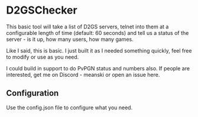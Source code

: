 # D2GSChecker

This basic tool will take a list of D2GS servers, telnet into them at a configurable length of time (default: 60 seconds) and tell us a status of the server - is it up, how many users, how many games.

Like I said, this is basic. I just built it as I needed something quickly, feel free to modify or use as you need.

I could build in support to do PvPGN status and numbers also. If people are interested, get me on Discord - meanski or open an issue here.

## Configuration

Use the config.json file to configure what you need.